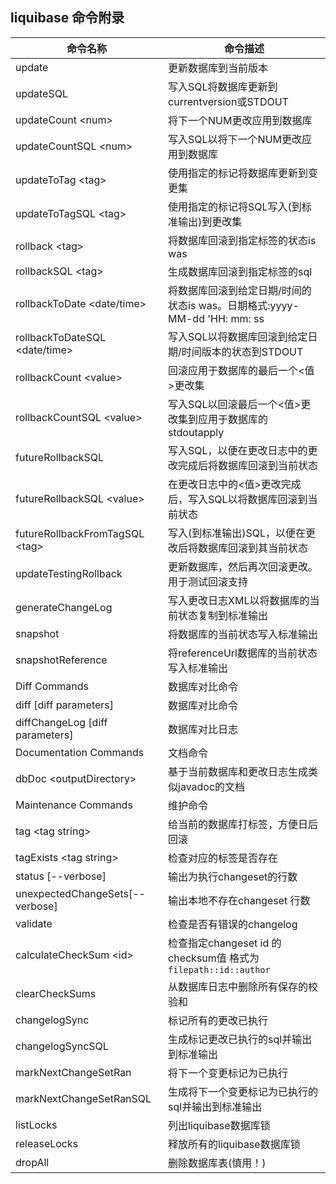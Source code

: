 ## liquibase 命令附录


<div class="table-box"><table><thead><tr><th>命令名称</th><th>命令描述</th></tr></thead><tbody><tr><td>update</td><td>更新数据库到当前版本</td></tr><tr><td>updateSQL</td><td>写入SQL将数据库更新到currentversion或STDOUT</td></tr><tr><td>updateCount &lt;num&gt;</td><td>将下一个NUM更改应用到数据库</td></tr><tr><td>updateCountSQL &lt;num&gt;</td><td>写入SQL以将下一个NUM更改应用到数据库</td></tr><tr><td>updateToTag &lt;tag&gt;</td><td>使用指定的标记将数据库更新到变更集</td></tr><tr><td>updateToTagSQL &lt;tag&gt;</td><td>使用指定的标记将SQL写入(到标准输出)到更改集</td></tr><tr><td>rollback &lt;tag&gt;</td><td>将数据库回滚到指定标签的状态is was</td></tr><tr><td>rollbackSQL &lt;tag&gt;</td><td>生成数据库回滚到指定标签的sql</td></tr><tr><td>rollbackToDate &lt;date/time&gt;</td><td>将数据库回滚到给定日期/时间的状态is was。日期格式:yyyy-MM-dd 'HH: mm: ss</td></tr><tr><td>rollbackToDateSQL &lt;date/time&gt;</td><td>写入SQL以将数据库回滚到给定日期/时间版本的状态到STDOUT</td></tr><tr><td>rollbackCount &lt;value&gt;</td><td>回滚应用于数据库的最后一个&lt;值&gt;更改集</td></tr><tr><td>rollbackCountSQL &lt;value&gt;</td><td>写入SQL以回滚最后一个&lt;值&gt;更改集到应用于数据库的stdoutapply</td></tr><tr><td>futureRollbackSQL</td><td>写入SQL，以便在更改日志中的更改完成后将数据库回滚到当前状态</td></tr><tr><td>futureRollbackSQL &lt;value&gt;</td><td>在更改日志中的&lt;值&gt;更改完成后，写入SQL以将数据库回滚到当前状态</td></tr><tr><td>futureRollbackFromTagSQL &lt;tag&gt;</td><td>写入(到标准输出)SQL，以便在更改后将数据库回滚到其当前状态</td></tr><tr><td>updateTestingRollback</td><td>更新数据库，然后再次回滚更改。用于测试回滚支持</td></tr><tr><td>generateChangeLog</td><td>写入更改日志XML以将数据库的当前状态复制到标准输出</td></tr><tr><td>snapshot</td><td>将数据库的当前状态写入标准输出</td></tr><tr><td>snapshotReference</td><td>将referenceUrl数据库的当前状态写入标准输出</td></tr><tr><td>Diff Commands</td><td>数据库对比命令</td></tr><tr><td>diff [diff parameters]</td><td>数据库对比命令</td></tr><tr><td>diffChangeLog [diff parameters]</td><td>数据库对比日志</td></tr><tr><td>Documentation Commands</td><td>文档命令</td></tr><tr><td>dbDoc &lt;outputDirectory&gt;</td><td>基于当前数据库和更改日志生成类似javadoc的文档</td></tr><tr><td>Maintenance Commands</td><td>维护命令</td></tr><tr><td>tag &lt;tag string&gt;</td><td>给当前的数据库打标签，方便日后回滚</td></tr><tr><td>tagExists &lt;tag string&gt;</td><td>检查对应的标签是否存在</td></tr><tr><td>status [--verbose]</td><td>输出为执行changeset的行数</td></tr><tr><td>unexpectedChangeSets[--verbose]</td><td>输出本地不存在changeset 行数</td></tr><tr><td>validate</td><td>检查是否有错误的changelog</td></tr><tr><td>calculateCheckSum &lt;id&gt;</td><td>检查指定changeset id 的checksum值 格式为 <code>filepath::id::author</code></td></tr><tr><td>clearCheckSums</td><td>从数据库日志中删除所有保存的校验和</td></tr><tr><td>changelogSync</td><td>标记所有的更改已执行</td></tr><tr><td>changelogSyncSQL</td><td>生成标记更改已执行的sql并输出到标准输出</td></tr><tr><td>markNextChangeSetRan</td><td>将下一个变更标记为已执行</td></tr><tr><td>markNextChangeSetRanSQL</td><td>生成将下一个变更标记为已执行的sql并输出到标准输出</td></tr><tr><td>listLocks</td><td>列出liquibase数据库锁</td></tr><tr><td>releaseLocks</td><td>释放所有的liquibase数据库锁</td></tr><tr><td>dropAll</td><td>删除数据库表(慎用！)</td></tr></tbody></table></div>

